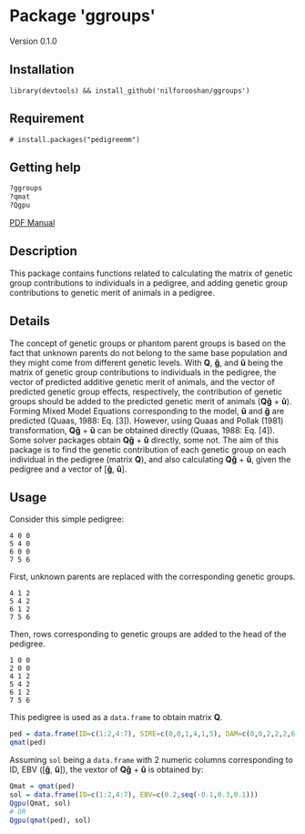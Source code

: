 # Package 'ggroups'

Version 0.1.0

## Installation

`library(devtools) && install_github('nilforooshan/ggroups')`

## Requirement

`# install.packages("pedigreemm")`

## Getting help

```r
?ggroups
?qmat
?Qgpu
```

[PDF Manual](https://github.com/nilforooshan/nilforooshan.github.io)

## Description

This package contains functions related to calculating the matrix of genetic group contributions to individuals in a pedigree, and adding genetic group contributions to genetic merit of animals in a pedigree.

## Details

The concept of genetic groups or phantom parent groups is based on the fact that unknown parents do not belong to the same base population and they might come from different genetic levels. With **Q**, **ĝ**, and **û** being the matrix of genetic group contributions to individuals in the pedigree, the vector of predicted additive genetic merit of animals, and the vector of predicted genetic group effects, respectively, the contribution of genetic groups should be added to the predicted genetic merit of animals (**Qĝ** + **û**).  
Forming Mixed Model Equations corresponding to the model, **û** and **ĝ** are predicted (Quaas, 1988: Eq. [3]). However, using Quaas and Pollak (1981) transformation, **Qĝ** + **û** can be obtained directly (Quaas, 1988: Eq. [4]).  
Some solver packages obtain **Qĝ** + **û** directly, some not. The aim of this package is to find the genetic contribution of each genetic group on each individual in the pedigree (matrix **Q**), and also calculating **Qĝ** + **û**, given the pedigree and a vector of [**ĝ**, **û**].

## Usage

Consider this simple pedigree:

```
4 0 0
5 4 0
6 0 0
7 5 6
```

First, unknown parents are replaced with the corresponding genetic groups.

```
4 1 2
5 4 2
6 1 2
7 5 6
```

Then, rows corresponding to genetic groups are added to the head of the pedigree.

```
1 0 0
2 0 0
4 1 2
5 4 2
6 1 2
7 5 6
```

This pedigree is used as a `data.frame` to obtain matrix **Q**.

```r
ped = data.frame(ID=c(1:2,4:7), SIRE=c(0,0,1,4,1,5), DAM=c(0,0,2,2,2,6))
qmat(ped)
```

Assuming `sol` being a `data.frame` with 2 numeric columns corresponding to ID, EBV ([**ĝ**, **û**]), the vextor of **Qĝ** + **û** is obtained by:

```r
Qmat = qmat(ped)
sol = data.frame(ID=c(1:2,4:7), EBV=c(0.2,seq(-0.1,0.3,0.1)))
Qgpu(Qmat, sol)
# OR
Qgpu(qmat(ped), sol)
```
